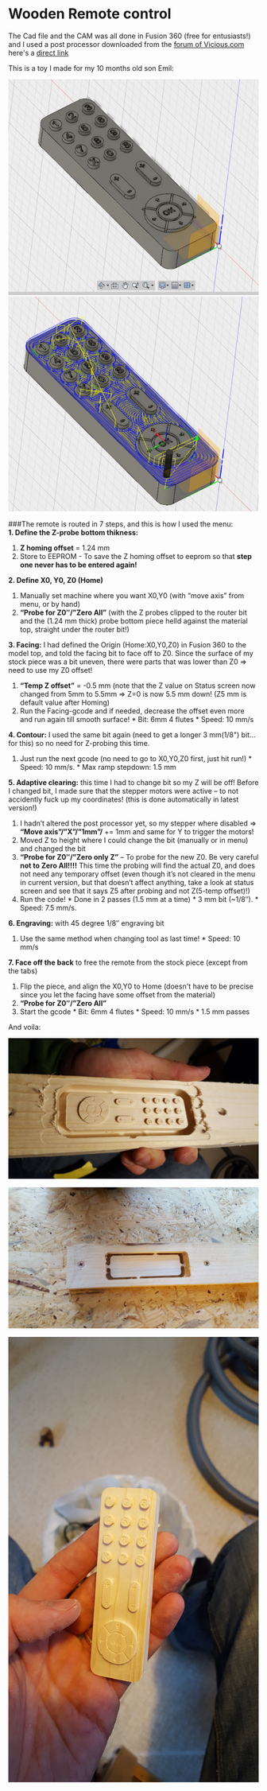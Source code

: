 # Wooden Remote control



The Cad file and the CAM was all done in Fusion 360 (free for entusiasts!) and I used a post processor downloaded from the [forum of Vicious.com](http://www.vicious1.com/forum/topic/fusion-360/page/6/)
here's a [direct link](http://www.vicious1.com/wp-content/uploads/2016/12/MPCNC_Fusion360_V9_SDcard.zip)

This is a toy I made for my 10 months old son Emil: 

![alt text](https://github.com/klalle/Marlin_RC7_LCD_Customization/blob/master/Example%20of%20use/Pics/Remote_CAD.PNG "Remote_CAD")
![alt text](https://github.com/klalle/Marlin_RC7_LCD_Customization/blob/master/Example%20of%20use/Pics/Remote_CAM.PNG "Remote_CAM")

###The remote is routed in 7 steps, and this is how I used the menu:<br>
<b>1. Define the Z-probe bottom thikness:</b>
  1. <b>Z homing offset</b> = 1.24 mm
  2. Store to EEPROM - To save the Z homing offset to eeprom so that <b>step one never has to be entered again!</b>

<b>2. Define X0, Y0, Z0 (Home)</b>
  1. Manually set machine where you want X0,Y0 (with “move axis” from menu, or by hand)
  2. <b>“Probe for Z0″/”Zero All”</b> (with the Z probes clipped to the router bit and the (1.24 mm thick) probe bottom piece helld against the material top, straight under the router bit!)

<b>3. Facing:</b> I had defined the Origin (Home:X0,Y0,Z0) in Fusion 360 to the model top, and told the facing bit to face off to Z0. Since the surface of my stock piece was a bit uneven, there were parts that was lower than Z0 => need to use my Z0 offset!
  1. <b>“Temp Z offset”</b> = -0.5 mm (note that the Z value on Status screen now changed from 5mm to 5.5mm => Z=0 is now 5.5 mm down! (Z5 mm is default value after Homing)
  2. Run the Facing-gcode and if needed, decrease the offset even more and run again till smooth surface!
    * Bit: 6mm 4 flutes
    * Speed: 10 mm/s
  
<b>4. Contour:</b> I used the same bit again (need to get a longer 3 mm(1/8") bit… for this) so no need for Z-probing this time.
  1. Just run the next gcode (no need to go to X0,Y0,Z0 first, just hit run!)
    * Speed: 10 mm/s.
    * Max ramp stepdown: 1.5 mm
	
<b>5. Adaptive clearing:</b> this time I had to change bit so my Z will be off! Before I changed bit, I made sure that the stepper motors were active – to not accidently fuck up my coordinates! (this is done automatically in latest version!)
  1. I hadn’t altered the post processor yet, so my stepper where disabled => <b>“Move axis”/”X”/”1mm”/</b> += 1mm and same for Y to trigger the motors!
  2. Moved Z to height where I could change the bit (manually or in menu) and changed the bit
  3. <b>“Probe for Z0″/”Zero only Z”</b> – To probe for the new Z0. Be very careful <b>not to Zero All!!!!</b> This time the probing will find the actual Z0, and does not need any temporary offset (even though it’s not cleared in the menu in current version, but that doesn’t affect anything, take a look at status screen and see that it says Z5 after probing and not Z(5-temp offset)!)
  4. Run the code!
    * Done in 2 passes (1.5 mm at a time)
    * 3 mm bit (~1/8″).
    * Speed: 7.5 mm/s.

<b>6. Engraving:</b> with 45 degree 1/8″ engraving bit
  1. Use the same method when changing tool as last time!
    * Speed: 10 mm/s
	

<b>7. Face off the back</b> to free the remote from the stock piece (except from the tabs)
  1. Flip the piece, and align the X0,Y0 to Home (doesn't have to be precise since you let the facing have some offset from the material)
  2. <b>“Probe for Z0″/”Zero All”</b>
  3. Start the gcode
    * Bit: 6mm 4 flutes
    * Speed: 10 mm/s
	* 1.5 mm passes

And voila: 

![alt text](https://github.com/klalle/Marlin_RC7_LCD_Customization/blob/master/Example%20of%20use/Pics/Remote_Front.jpg "Remote_Front")

![alt text](https://github.com/klalle/Marlin_RC7_LCD_Customization/blob/master/Example%20of%20use/Pics/Remote_Back.jpg "Remote_Back")

![alt text](https://github.com/klalle/Marlin_RC7_LCD_Customization/blob/master/Example%20of%20use/Pics/Remote_Done.jpg "Remote_Done")